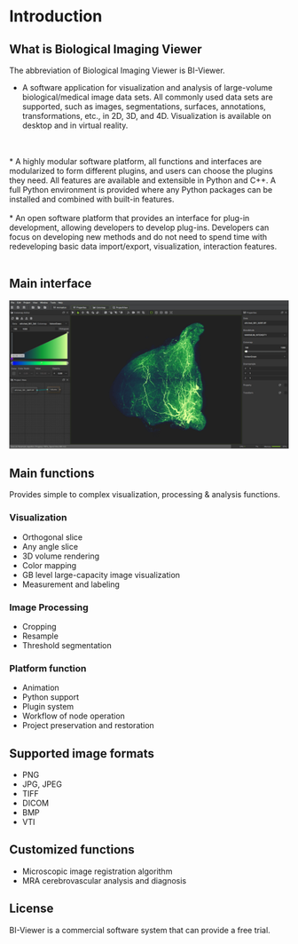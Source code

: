 # Introduction

## What is Biological Imaging Viewer

The abbreviation of Biological Imaging Viewer is BI-Viewer.

* A software application for visualization and analysis of large-volume biological/medical image data sets. All commonly used data sets are supported, such as images, segmentations, surfaces, annotations, transformations, etc., in 2D, 3D, and 4D. Visualization is available on desktop and in virtual reality.
<br>
<br>
* A highly modular software platform, all functions and interfaces are modularized to form different plugins, and users can choose the plugins they need. All features are available and extensible in Python and C++. A full Python environment is provided where any Python packages can be installed and combined with built-in features.
<br>
<br>
* An open software platform that provides an interface for plug-in development, allowing developers to develop plug-ins. Developers can focus on developing new methods and do not need to spend time with redeveloping basic data import/export, visualization, interaction features.
<br>
<br>


## Main interface
![](../_static/images/main.png)

## Main functions

Provides simple to complex visualization, processing & analysis functions.
### Visualization

* Orthogonal slice
* Any angle slice
* 3D volume rendering
* Color mapping
* GB level large-capacity image visualization
* Measurement and labeling
### Image Processing
* Cropping
* Resample
* Threshold segmentation
### Platform function

* Animation
* Python support
* Plugin system
* Workflow of node operation
* Project preservation and restoration

## Supported image formats

* PNG
* JPG, JPEG
* TIFF
* DICOM
* BMP
* VTI

## Customized functions

* Microscopic image registration algorithm
* MRA cerebrovascular analysis and diagnosis

## License

BI-Viewer is a commercial software system that can provide a free trial.